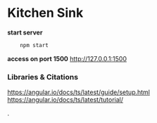 # Kitchen Sink
**start server**
```javascript
    npm start
```
**access on port 1500**
http://127.0.0.1:1500

### Libraries & Citations
https://angular.io/docs/ts/latest/guide/setup.html
https://angular.io/docs/ts/latest/tutorial/

.
